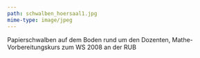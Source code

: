 ```yaml
---
path: schwalben_hoersaal1.jpg
mime-type: image/jpeg
---
```

Papierschwalben auf dem Boden rund um den Dozenten, Mathe-Vorbereitungskurs zum WS 2008 an der RUB
